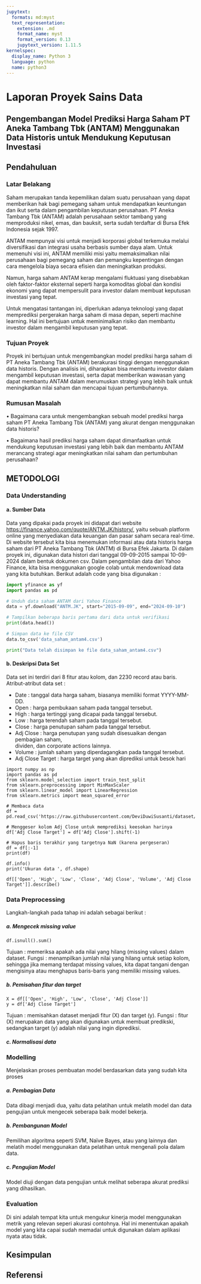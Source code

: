 ```yaml
---
jupytext:
  formats: md:myst
  text_representation:
    extension: .md
    format_name: myst
    format_version: 0.13
    jupytext_version: 1.11.5
kernelspec:
  display_name: Python 3
  language: python
  name: python3
---
```


# Laporan Proyek Sains Data
## Pengembangan Model Prediksi Harga Saham PT Aneka Tambang Tbk (ANTAM) Menggunakan Data Historis untuk Mendukung Keputusan Investasi
## Pendahuluan

### Latar Belakang
Saham merupakan tanda kepemilikan dalam suatu perusahaan yang dapat memberikan hak bagi pemegang saham untuk mendapatkan keuntungan dan ikut serta dalam pengambilan keputusan perusahaan. PT Aneka Tambang Tbk (ANTAM) adalah perusahaan sektor tambang yang memproduksi nikel, emas, dan bauksit, serta sudah terdaftar di Bursa Efek Indonesia sejak 1997. 

ANTAM mempunyai visi untuk menjadi korporasi global terkemuka melalui diversifikasi dan integrasi usaha berbasis sumber daya alam. Untuk memenuhi visi ini, ANTAM memiliki misi yaitu memaksimalkan nilai perusahaan bagi pemegang saham dan pemangku kepentingan dengan cara mengelola biaya secara efisien dan meningkatkan produksi.

Namun, harga saham ANTAM kerap mengalami fluktuasi yang disebabkan oleh faktor-faktor eksternal seperti harga komoditas global dan kondisi ekonomi yang dapat mempersulit para investor dalam membuat keputusan investasi yang tepat.

Untuk mengatasi tantangan ini, diperlukan adanya teknologi yang dapat memprediksi pergerakan harga saham di masa depan, seperti machine learning. Hal ini bertujuan untuk meminimalkan risiko dan membantu investor dalam mengambil keputusan yang tepat.

### Tujuan Proyek
Proyek ini bertujuan untuk mengembangkan model prediksi harga saham di PT Aneka Tambang Tbk (ANTAM)  berakurasi tinggi dengan menggunakan data historis. Dengan analisis ini, diharapkan bisa membantu investor dalam mengambil keputusan investasi, serta dapat memberikan wawasan yang dapat membantu ANTAM dalam merumuskan strategi yang lebih baik untuk meningkatkan nilai saham dan mencapai tujuan pertumbuhannya.

### Rumusan Masalah
•	Bagaimana cara untuk mengembangkan sebuah model prediksi harga saham PT Aneka Tambang Tbk (ANTAM) yang akurat dengan menggunakan data historis?

•	Bagaimana hasil prediksi harga saham dapat dimanfaatkan untuk mendukung keputusan investasi yang lebih baik dan membantu ANTAM  merancang strategi agar meningkatkan nilai saham dan pertumbuhan perusahaan?

## METODOLOGI
### Data Understanding
#### a.	Sumber Data
Data yang dipakai pada proyek ini didapat dari website https://finance.yahoo.com/quote/ANTM.JK/history/, yaitu sebuah platform online yang menyediakan data keuangan dan pasar saham secara real-time. Di website tersebut kita bisa menemukan informasi atau data historis harga saham dari PT Aneka Tambang Tbk (ANTM) di Bursa Efek Jakarta. Di dalam proyek ini, digunakan data histori dari tanggal 09-09-2015 sampai 10-09-2024 dalam bentuk dokumen csv. Dalam pengambilan data dari Yahoo Finance, kita bisa menggunakan google colab untuk mendownload data yang kita butuhkan. Berikut adalah code yang bisa digunakan :

```python
import yfinance as yf
import pandas as pd

# Unduh data saham ANTAM dari Yahoo Finance
data = yf.download("ANTM.JK", start="2015-09-09", end="2024-09-10")

# Tampilkan beberapa baris pertama dari data untuk verifikasi
print(data.head())

# Simpan data ke file CSV
data.to_csv('data_saham_antam4.csv')

print("Data telah disimpan ke file data_saham_antam4.csv")
```
#### b.	Deskripsi Data Set
Data set ini terdiri dari 8 fitur atau kolom, dan 2230 record atau baris.
Atribut-atribut data set :
- Date		: tanggal data harga saham, biasanya memiliki format YYYY-MM-DD.
- Open		: harga pembukaan saham pada tanggal tersebut.
- High		: harga tertinggi yang dicapai pada tanggal tersebut.
- Low		: harga terendah saham pada tanggal tersebut.
- Close		: harga penutupan saham pada tanggal tersebut.
- Adj Close	: harga penutupan yang sudah disesuaikan dengan pembagian saham,     
  		       dividen, dan corporate actions lainnya.
- Volume	: jumlah saham yang diperdagangkan pada tanggal tersebut.
- Adj Close Target : harga target yang akan diprediksi untuk besok hari

```{code-cell}
import numpy as np
import pandas as pd
from sklearn.model_selection import train_test_split
from sklearn.preprocessing import MinMaxScaler
from sklearn.linear_model import LinearRegression
from sklearn.metrics import mean_squared_error

# Membaca data
df = pd.read_csv('https://raw.githubusercontent.com/DeviDuwiSusanti/dataset/main/data_saham_antam4.csv')

# Menggeser kolom Adj Close untuk memprediksi keesokan harinya
df['Adj Close Target'] = df['Adj Close'].shift(-1)

# Hapus baris terakhir yang targetnya NaN (karena pergeseran)
df = df[:-1]
print(df)

df.info()
print('Ukuran data ', df.shape)
```

```{code-cell}
df[['Open', 'High', 'Low', 'Close', 'Adj Close', 'Volume', 'Adj Close Target']].describe()
```

### Data Preprocessing
Langkah-langkah pada tahap ini adalah sebagai berikut :
##### a.	Mengecek missing value

```{code-cell}
df.isnull().sum()
```
Tujuan : memeriksa apakah ada nilai yang hilang (missing values) dalam dataset.
Fungsi : menampilkan jumlah nilai yang hilang untuk setiap kolom, sehingga jika memang terdapat missing values, kita dapat tangani dengan mengisinya atau menghapus baris-baris yang memiliki missing values.

##### b.	Pemisahan fitur dan target
```{code-cell}
X = df[['Open', 'High', 'Low', 'Close', 'Adj Close']]
y = df['Adj Close Target']
```
Tujuan : memisahkan dataset menjadi fitur (X) dan target (y).
Fungsi : fitur (X) merupakan data yang akan digunakan untuk membuat predikski, sedangkan target (y) adalah nilai yang ingin diprediksi.

#####  c.	 Normalisasi data
<!-- ```{code-cell}
scaler = MinMaxScaler()
X_scaled = scaler.fit_transform(X)
```
Tujuan : menormalkan data fitur ke dalam rentang [0,1].
Fungsi : menggunakan MinMaxScaler untuk memastikan bahwa semua fitur berada dalam rentang yang sama supaya skla data konsisten, agar algoritma berfungsi dengan baik. -->

### Modelling
Menjelaskan proses pembuatan model berdasarkan data yang sudah kita proses
##### a.	Pembagian Data
Data dibagi menjadi dua, yaitu data pelatihan untuk melatih model dan data pengujian untuk mengecek seberapa baik model bekerja.

##### b.	Pembangunan Model
Pemilihan algoritma seperti SVM, Naïve Bayes, atau yang lainnya dan melatih model menggunakan data pelatihan untuk mengenali pola dalam data.

##### c.	Pengujian Model
Model diuji dengan data pengujian untuk melihat seberapa akurat prediksi yang dihasilkan.

### Evaluation
Di sini adalah tempat kita untuk mengukur kinerja model menggunakan metrik yang relevan seperi akurasi contohnya. Hal ini menentukan apakah model yang kita capai sudah memadai untuk digunakan dalam aplikasi nyata atau tidak.

## Kesimpulan

## Referensi
